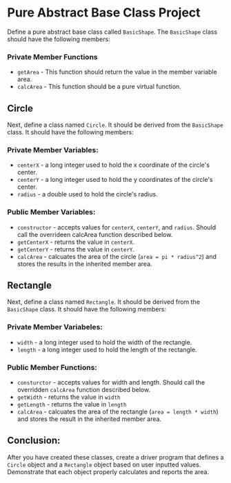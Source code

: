 # Pure Abstract Base Class Project

Define a pure abstract base class called `BasicShape`.  The `BasicShape` class should have the following members:

### Private Member Functions
- `getArea` - This function should return the value in the member variable area.
- `calcArea` - This function should be a pure virtual function.

## Circle
Next, define a class named `Circle`.  It should be derived from the `BasicShape` class.  It should have the following members:

### Private Member Variables:
- `centerX` - a long integer used to hold the x coordinate of the circle's center.
- `centerY` - a long integer used to hold the y coordinates of the circle's center.
- `radius` -  a double used to hold the circle's radius.

### Public Member Variables:
- `constructor` - accepts values for `centerX`, `centerY`, and `radius`.  Should call the overrideen calcArea function described below.
- `getCenterX` - returns the value in `centerX`.
- `getCenterY` - returns the value in `centerY`.
- `calcArea` - calcuates the area of the circle (`area = pi * radius^2`) and stores the results in the inherited member area.

## Rectangle
Next, define a class named `Rectangle`.  It should be derived from the `BasicShape` class.  It should have the following members:

### Private Member Variabeles:
- `width` - a long integer used to hold the width of the rectangle.
- `length` - a long integer used to hold the length of the rectangle.

### Public Member Functions:
- `consturctor` - accepts values for width and length.  Should call the overridden `calcArea` function described below.
- `getWidth` - returns the value in `width`
- `getLength` - returns the value in `length`
- `calcArea` - calcuates the area of the rectangle (`area = length * width`) and stores the result in the inherited member area.

## Conclusion:
After you have created these classes, create a driver program that defines a `Circle` object and a `Rectangle` object based on user inputted values.  Demonstrate that each object properly calculates and reports the area.